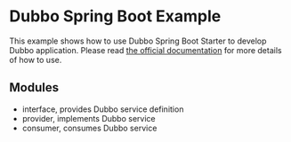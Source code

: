 # Dubbo Spring Boot Example

This example shows how to use Dubbo Spring Boot Starter to develop Dubbo application. Please read [the official documentation](https://deploy-preview-2674--dubbo.netlify.app/zh-cn/overview/quickstart/java/spring-boot/) for more details of how to use.

## Modules
* interface, provides Dubbo service definition
* provider, implements Dubbo service
* consumer, consumes Dubbo service


